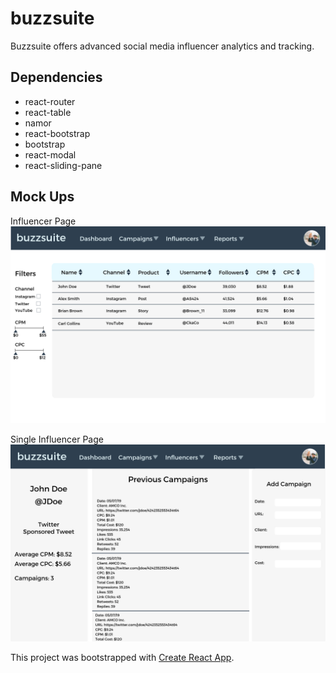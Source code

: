 # buzzsuite

Buzzsuite offers advanced social media influencer analytics and tracking.

## Dependencies

- react-router
- react-table
- namor
- react-bootstrap
- bootstrap
- react-modal
- react-sliding-pane

## Mock Ups

Influencer Page
![Influencer Page](./client/public/images/buzzsuite-influencers-layout.png)

Single Influencer Page
![Single Influencer Page](./client/public/images/buzzsuite-influencer-single-layout.png)

This project was bootstrapped with [Create React App](https://github.com/facebook/create-react-app).
